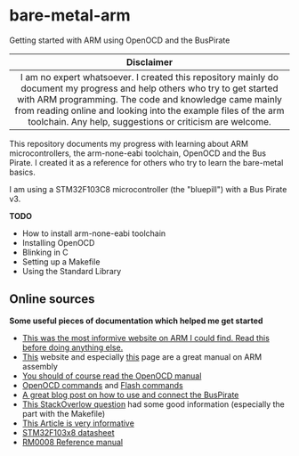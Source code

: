 # bare-metal-arm
Getting started with ARM using OpenOCD and the BusPirate

| Disclaimer |
|:----------:|
| I am no expert whatsoever. I created this repository mainly do document my progress and help others who try to get started with ARM programming. The code and knowledge came mainly from reading online and looking into the example files of the arm toolchain. Any help, suggestions or criticism are welcome. |

This repository documents my progress with learning about ARM microcontrollers,
the arm-none-eabi toolchain, OpenOCD and the Bus Pirate. I created it as a
reference for others who try to learn the bare-metal basics.

I am using a STM32F103C8 microcontroller (the "bluepill") with a
Bus Pirate v3.

**TODO**
  * How to install arm-none-eabi toolchain
  * Installing OpenOCD
  * Blinking in C
  * Setting up a Makefile
  * Using the Standard Library

## Online sources
**Some useful pieces of documentation which helped me get started**
* [This was the most informive website on ARM I could find. Read this before doing anything else.](http://www.bravegnu.org/gnu-eprog/)
* [This](https://sourceware.org/binutils/docs/as/) website and especially [this](https://sourceware.org/binutils/docs/as/ARM-Directives.html) page are a great manual on ARM assembly
* [You should of course read the OpenOCD manual](http://openocd.org/doc/pdf/openocd.pdf)
* [OpenOCD commands](http://www.openocd.org/doc/html/General-Commands.html) and [Flash commands](http://www.openocd.org/doc/html/Flash-Commands.html)
* [A great blog post on how to use and connect the BusPirate](https://research.kudelskisecurity.com/2014/05/01/jtag-debugging-made-easy-with-bus-pirate-and-openocd/)
* [This StackOverlow question](https://stackoverflow.com/questions/38033130/how-to-use-the-gdb-gnu-debugger-and-openocd-for-microcontroller-debugging-fr) had some good information (especially the part with the Makefile)
* [This Article is very informative](https://www.embedded.com/design/mcus-processors-and-socs/4007119/Building-Bare-Metal-ARM-Systems-with-GNU-Part-1--Getting-Started)
* [STM32F103x8 datasheet](https://www.st.com/resource/en/datasheet/stm32f103tb.pdf)
* [RM0008 Reference manual](https://www.st.com/content/ccc/resource/technical/document/reference_manual/59/b9/ba/7f/11/af/43/d5/CD00171190.pdf/files/CD00171190.pdf/jcr:content/translations/en.CD00171190.pdf)
